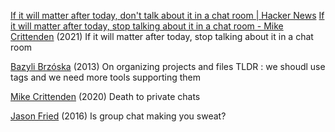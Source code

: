 
[If it will matter after today, don't talk about it in a chat room | Hacker News](https://news.ycombinator.com/item?id=25751808)
[If it will matter after today, stop talking about it in a chat room - Mike Crittenden](https://critter.blog/2021/01/12/if-it-matters-after-today-stop-talking-about-it-in-a-chat-room/)
(2021) If it will matter after today, stop talking about it in a chat room

[Bazyli Brzóska](https://invent.life/blog/on-organizing-projects-and-files/)
(2013) On organizing projects and files
TLDR : we shoudl use tags and we need more tools supporting them

[Mike Crittenden](https://critter.blog/2020/12/29/death-to-private-chats/)
(2020) Death to private chats

[Jason Fried](https://m.signalvnoise.com/is-group-chat-making-you-sweat-744659addf7d)
(2016) Is group chat making you sweat?
